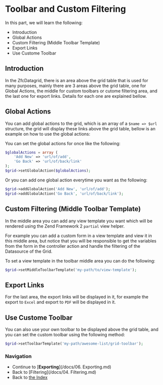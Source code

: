 # Toolbar and Custom Filtering

In this part, we will learn the following:

* Introduction
* Global Actions
* Custom Filtering (Middle Toolbar Template)
* Export Links
* Use Custome Toolbar

## Introduction

In the ZfcDatagrid, there is an area above the grid table that is used for many purposes,
mainly there are 3 areas above the grid table, one for Global Actions, the middle for custom
toolbars or cutome filtering area, and the last one for export links. Details for each one 
are explained bellow.

## Global Actions

You can add global actions to the grid, which is an array of a `$name => $url` structure,
the grid will display these links above the grid table, bellow is an example on how to use
the global actions:

You can set the global actions for once like the following:
```php
$globalActions = array (
    'Add New' => 'url/of/add',
    'Go Back' => 'url/of/back/link'
);
$grid->setGlobalAction($globalActions);
```

Or you can add one global action everytime you want as the following:
```php
$grid->addGlobalAction('Add New', 'url/of/add');
$grid->addGlobalAction('Go Back', 'url/of/back/link');
```

## Custom Filtering (Middle Toolbar Template)

In the middle area you can add any view template you want which will be rendered using the
Zend Framework 2 `partial` view helper. 

For example you can add a custom form in a view template and view it in this middle area, but
notice that you will be responsible to get the variables from the form in the controller
action and handle the filtering of the Datasource of the Grid.

To set a view template in the toolbar middle area you can do the following:
```php
$grid->setMiddleToolbarTemplate('my-path/to/view-template');
```

## Export Links

For the last area, the export links will be displayed in it, for example the export to `Excel`
and export to `PDF` will be displayed in it.

## Use Custome Toolbar

You can also use your own toolbar to be displayed above the grid table, and you can set the
custom toolbar using the following method:
```php
$grid->setToolbarTemplate('my-path/awesome-list/grid-toolbar');
```

### Navigation

* Continue to [**Exporting**](/docs/06. Exporting.md)
* Back to [Filtering](/docs/04. Filtering.md)
* Back to [the Index](/docs/README.md)
